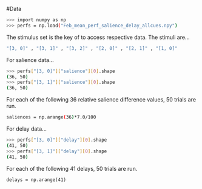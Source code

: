 #Data
```bash
>>> import numpy as np
>>> perfs = np.load("Feb_mean_perf_salience_delay_allcues.npy")
```
The stimulus set is the key of to access respective data. The stimuli are...
```bash
"[3, 0]" , "[3, 1]" , "[3, 2]" , "[2, 0]" , "[2, 1]" , "[1, 0]"
```

For salience data...
```bash
>>> perfs["[3, 0]"]["salience"][0].shape
(36, 50)
>>> perfs["[3, 1]"]["salience"][0].shape
(36, 50)
```
For each of the following 36 relative salience difference values, 50 trials are run.
```bash
saliences = np.arange(36)*7.0/100
```

For delay data...
```bash
>>> perfs["[3, 0]"]["delay"][0].shape
(41, 50)
>>> perfs["[3, 1]"]["delay"][0].shape
(41, 50)
```

For each of the following 41 delays, 50 trials are run.
```
delays = np.arange(41)
```
